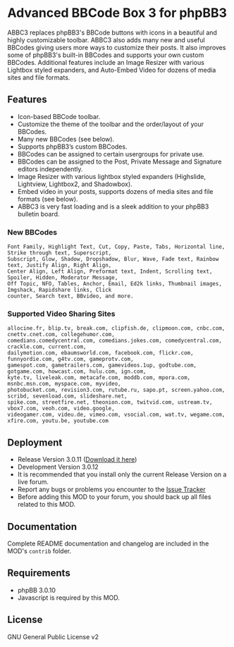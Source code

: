 Advanced BBCode Box 3 for phpBB3
=================================

ABBC3 replaces phpBB3's BBCode buttons with icons in a beautiful and highly customizable toolbar. ABBC3 also adds many new and useful BBCodes giving users more ways to customize their posts. It also improves some of phpBB3's built-in BBCodes and supports your own custom BBCodes. Additional features include an Image Resizer with various Lightbox styled expanders, and Auto-Embed Video for dozens of media sites and file formats.


Features
--------

* Icon-based BBCode toolbar.
* Customize the theme of the toolbar and the order/layout of your BBCodes.
* Many new BBCodes (see below).
* Supports phpBB3’s custom BBCodes.
* BBCodes can be assigned to certain usergroups for private use.
* BBCodes can be assigned to the Post, Private Message and Signature editors independently.
* Image Resizer with various lightbox styled expanders (Highslide, Lightview, Lightbox2, and Shadowbox).
* Embed video in your posts, supports dozens of media sites and file formats (see below).
* ABBC3 is very fast loading and is a sleek addition to your phpBB3 bulletin board.


### New BBCodes

	Font Family, Highlight Text, Cut, Copy, Paste, Tabs, Horizontal line, Strike through text, Superscript,
	Subscript, Glow, Shadow, Dropshadow, Blur, Wave, Fade text, Rainbow text, Justify Align, Right Align,
	Center Align, Left Align, Preformat text, Indent, Scrolling text, Spoiler, Hidden, Moderator Message,
	Off Topic, NFO, Tables, Anchor, Email, Ed2k links, Thumbnail images, Imgshack, Rapidshare links, Click
	counter, Search text, BBvideo, and more.
 
### Supported Video Sharing Sites

	allocine.fr, blip.tv, break.com, clipfish.de, clipmoon.com, cnbc.com, cnettv.cnet.com, collegehumor.com,
	comedians.comedycentral.com, comedians.jokes.com, comedycentral.com, crackle.com, current.com,
	dailymotion.com, ebaumsworld.com, facebook.com, flickr.com, funnyordie.com, g4tv.com, gameprotv.com,
	gamespot.com, gametrailers.com, gamevideos.1up, godtube.com, gotgame.com, howcast.com, hulu.com, ign.com,
	kyte.tv, liveleak.com, metacafe.com, moddb.com, mpora.com, msnbc.msn.com, myspace.com, myvideo,
	photobucket.com, revision3.com, rutube.ru, sapo.pt, screen.yahoo.com, scribd, sevenload.com, slideshare.net,
	spike.com, streetfire.net, theonion.com, twitvid.com, ustream.tv, vbox7.com, veoh.com, video.google,
	videogamer.com, videu.de, vimeo.com, vsocial.com, wat.tv, wegame.com, xfire.com, youtu.be, youtube.com		


Deployment
----------

* Release Version 3.0.11 ([Download it here](http://www.phpbb.com/customise/db/mod/advanced_bbcode_box_3/)) 
* Development Version 3.0.12
* It is recommended that you install only the current Release Version on a live forum.
* Report any bugs or problems you encounter to the [Issue Tracker](http://github.com/VSEphpbb/Advanced-BBCode-Box-3/issues)
* Before adding this MOD to your forum, you should back up all files related to this MOD.


Documentation
-------------

Complete README documentation and changelog are included in the MOD's `contrib` folder.


Requirements
------------

* phpBB 3.0.10
* Javascript is required by this MOD.

License
-------

GNU General Public License v2
